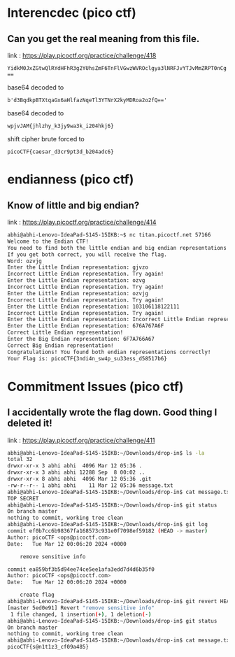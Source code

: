# Interencdec (pico ctf)
## Can you get the real meaning from this file.

link : https://play.picoctf.org/practice/challenge/418

```YidkM0JxZGtwQlRYdHFhR3g2YUhsZmF6TnFlVGwzWVROclgya3lNRFJvYTJvMmZRPT0nCg==```

base64 decoded to 

```b'd3BqdkpBTXtqaGx6aHlfazNqeTl3YTNrX2kyMDRoa2o2fQ=='```

base64 decoded to 

```wpjvJAM{jhlzhy_k3jy9wa3k_i204hkj6}```

shift cipher brute forced to 

```picoCTF{caesar_d3cr9pt3d_b204adc6}```

# endianness (pico ctf)
## Know of little and big endian?

link : https://play.picoctf.org/practice/challenge/414

```bash
abhi@abhi-Lenovo-IdeaPad-S145-15IKB:~$ nc titan.picoctf.net 57166
Welcome to the Endian CTF!
You need to find both the little endian and big endian representations of a word.
If you get both correct, you will receive the flag.
Word: ozvjg
Enter the Little Endian representation: gjvzo
Incorrect Little Endian representation. Try again!
Enter the Little Endian representation: ozvg
Incorrect Little Endian representation. Try again!
Enter the Little Endian representation: ozvjg
Incorrect Little Endian representation. Try again!
Enter the Little Endian representation: 103106118122111
Incorrect Little Endian representation. Try again!
Enter the Little Endian representation: Incorrect Little Endian representation. Try again!
Enter the Little Endian representation: 676A767A6F
Correct Little Endian representation!
Enter the Big Endian representation: 6F7A766A67
Correct Big Endian representation!
Congratulations! You found both endian representations correctly!
Your Flag is: picoCTF{3ndi4n_sw4p_su33ess_d58517b6}
```

# Commitment Issues (pico ctf)
## I accidentally wrote the flag down. Good thing I deleted it!

link : https://play.picoctf.org/practice/challenge/411

```bash
abhi@abhi-Lenovo-IdeaPad-S145-15IKB:~/Downloads/drop-in$ ls -la
total 32
drwxr-xr-x 3 abhi abhi  4096 Mar 12 05:36 .
drwxr-xr-x 3 abhi abhi 12288 Sep  8 00:02 ..
drwxr-xr-x 8 abhi abhi  4096 Mar 12 05:36 .git
-rw-r--r-- 1 abhi abhi    11 Mar 12 05:36 message.txt
abhi@abhi-Lenovo-IdeaPad-S145-15IKB:~/Downloads/drop-in$ cat message.txt 
TOP SECRET
abhi@abhi-Lenovo-IdeaPad-S145-15IKB:~/Downloads/drop-in$ git status
On branch master
nothing to commit, working tree clean
abhi@abhi-Lenovo-IdeaPad-S145-15IKB:~/Downloads/drop-in$ git log
commit ef0b7cc6b98367fa168573c931e0f7098ef59182 (HEAD -> master)
Author: picoCTF <ops@picoctf.com>
Date:   Tue Mar 12 00:06:20 2024 +0000

    remove sensitive info

commit ea859bf3b5d94ee74ce5ee1afa3edd7d4d6b35f0
Author: picoCTF <ops@picoctf.com>
Date:   Tue Mar 12 00:06:20 2024 +0000

    create flag
abhi@abhi-Lenovo-IdeaPad-S145-15IKB:~/Downloads/drop-in$ git revert HEAD
[master 5ed0e91] Revert "remove sensitive info"
 1 file changed, 1 insertion(+), 1 deletion(-)
abhi@abhi-Lenovo-IdeaPad-S145-15IKB:~/Downloads/drop-in$ git status
On branch master
nothing to commit, working tree clean
abhi@abhi-Lenovo-IdeaPad-S145-15IKB:~/Downloads/drop-in$ cat message.txt
picoCTF{s@n1t1z3_cf09a485}
```